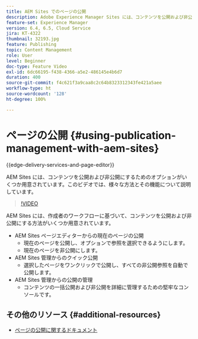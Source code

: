```yaml
---
title: AEM Sites でのページの公開
description: Adobe Experience Manager Sites には、コンテンツを公開および非公開にするためのオプションがいくつか用意されています。このビデオでは、様々な方法とその機能について説明しています。
feature-set: Experience Manager
version: 6.4, 6.5, Cloud Service
jira: KT-4322
thumbnail: 32193.jpg
feature: Publishing
topic: Content Management
role: User
level: Beginner
doc-type: Feature Video
exl-id: 6dc66195-f438-4366-a5e2-486145e4b6d7
duration: 400
source-git-commit: f4c621f3a9caa8c2c64b8323312343fe421a5aee
workflow-type: ht
source-wordcount: '128'
ht-degree: 100%

---
```


# ページの公開  {#using-publication-management-with-aem-sites}

{{edge-delivery-services-and-page-editor}}

AEM Sites には、コンテンツを公開および非公開にするためのオプションがいくつか用意されています。このビデオでは、様々な方法とその機能について説明しています。

>[!VIDEO](https://video.tv.adobe.com/v/32193?quality=12&learn=on)

AEM Sites には、作成者のワークフローに基づいて、コンテンツを公開および非公開にする方法がいくつか用意されています。

* AEM Sites ページエディターからの現在のページの公開
   * 現在のページを公開し、オプションで参照を選択できるようにします。
   * 現在のページを非公開にします。
* AEM Sites 管理からのクイック公開
   * 選択したページをワンクリックで公開し、すべての非公開参照を自動で公開します。
* AEM Sites 管理からの公開の管理
   * コンテンツの一括公開および非公開を詳細に管理するための堅牢なコンソールです。

## その他のリソース {#additional-resources}

* [ページの公開に関するドキュメント](https://experienceleague.adobe.com/docs/experience-manager-65/authoring/authoring/publishing-pages.html?lang=ja)
